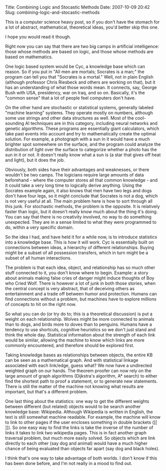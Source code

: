 Title: Combining Logic and Stocastic Methods
Date: 2007-10-09 20:42
Slug: combining-logic-and-stocastic-methods

This is a computer science heavy post, so if you don't have the stomach
for a lot of abstract, mathematical, theoretical ideas, you'd better
skip this one.

I hope you would read it though.

Right now you can say that there are two big camps in artificial
intelligence: those whose methods are based on logic, and those whose
methods are based on mathematics.

One logic based system would be Cyc, a knowledge base which can reason.
So if you put in "All men are mortals; Socrates is a man;" the program
can tell you that "Socrates is a mortal." Well, not in plain English
(although professor Chris Riesbeck and others are working on that), but
it has an understanding of what those words mean. It connects, say,
George Bush with USA, presidency, war on Iraq, and so on. Basically,
it's the "common sense" that a lot of people feel computers don't have.

On the other hand are stochastic or statistical systems, generally
labeled "machine learning" systems. They operate mostly on numbers,
although some use strings and other data structures as well. Most of the
cool-sounding AI techniques are in this category, including neural
networks and genetic algorithms. These programs are essentially giant
calculators, which take past events into account and try to
mathematically create the optimal solution. For example, a photograph
with a sun in it would have a much brighter spot somewhere on the
surface, and the program could analyze the distribution of light over
the surface to categorize whether a photo has the sun in it or not. It
doesn't really know what a sun is (a star that gives off heat and
light), but it does the job.

Obviously, both sides have their advantages and weaknesses, or there
wouldn't be two camps. The logicians require large amounts of data
beforehand - where the computer stores all that common knowledge - and
it could take a very long time to logically derive anything. Using the
Socrates example again, it also knows that men have two legs and dogs
don't have four legs, so it might conclude that Socrates is not a dog,
which is not very useful at all. The main problem here is how to sort
through all this junk. For stochastic methods, the problem is the
opposite. It is relatively faster than logic, but it doesn't really know
much about the thing it's doing. You can say that there is no creativity
involved, no way to do something unexpected. They are in a sense limited
to what they were programmed to do, within a very specific domain.

So the idea I had, and have held it for a while now, is to introduce
statistics into a knowledge base. This is how it will work. Cyc is
essentially built on connections between ideas, a hierarchy of different
relationships. Buying might be a subset of all possession transfers,
which in turn might be a subset of all human interactions.

The problem is that each idea, object, and relationship has so much
other stuff connected to it, you don't know where to begin. Example: a
story about animals making false cries of danger might induce thoughts
of Boy who Cried Wolf. There is however a lot of junk in both those
stories, when the central concept is very abstract, that of deceiving
others as entertainment and a trade off between humor and protection.
Humans can find connections without a problem, but machines have to
explore millions of concepts to hit on the right now.

So what you can do (or try do to; this is a theoretical discussion) is
put a weight on each relationship. Wolves might be more connected to
animals than to dogs, and birds more to doves than to penguins. Humans
have a tendency to use shortcuts, cognitive heuristics so we don't just
stand and think the whole day. Statistical information about the
strength of each link would be similar, allowing the machine to know
which links are more commonly encountered, and therefore should be
explored first.

Taking knowledge bases as relationships between objects, the entire KB
can be seen as a mathematical graph. And with statistical linkage
associated with each link/edge, guess what? We now have a undirected
weighted graph on our hands. The theorem proofer can now rely on the
large amount of graph algorithms (Dijkstra's algorithm, A\* search) to
either find the shortest path to proof a statement, or to generate new
statements. There is still the matter of the machine not knowing what
results are important, but that's a different problem.

One last thing about the statistics: one way to get the different
weights between different (but related) objects would to be search
another knowledge base: Wikipedia. Although Wikipedia is written in
English, the text is still somewhat machine readable. For example, the
machine will know to link to other pages if the user encloses something
in double brackets ([[ ]]). So one easy way to find the links is take
the inverse of the number of links it takes to link two wikipedia pages.
This is in fact another graph traversal problem, but much more easily
solved. So objects which are link directly to each other (say dog and
animal) would have a much higher chance of being evaluated than objects
far apart (say dog and black holes).

I think that's one way to take advantage of both worlds. I don't know if
this has been done before, and I'm not really in a mood to find out.

